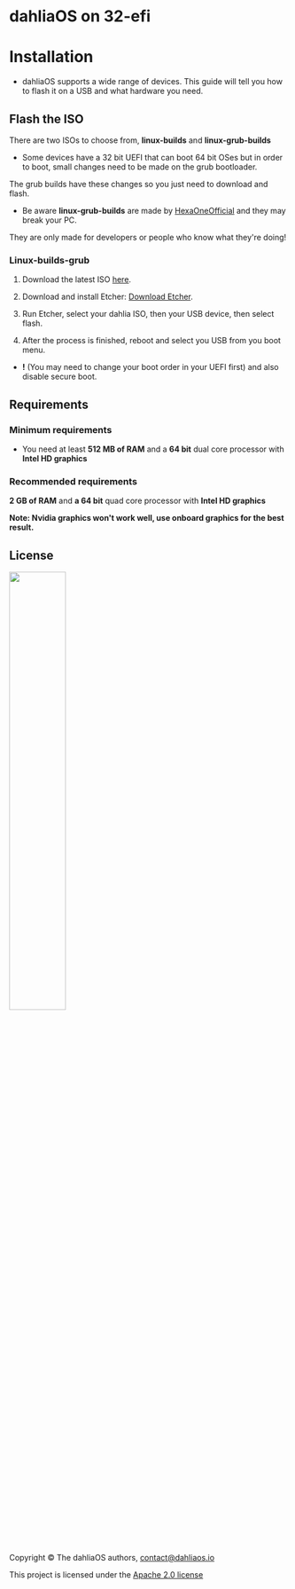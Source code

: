 # dahliaOS on 32-efi

# Installation 

- dahliaOS supports a wide range of devices. This guide will tell you how to flash it on a USB and what hardware you need.

## Flash the ISO

There are two ISOs to choose from, **linux-builds** and **linux-grub-builds**

- Some devices have a 32 bit UEFI that can boot 64 bit OSes but in order to boot, small changes need to be made on the grub bootloader.

The grub builds have these changes so you just need to download and flash.

- Be aware **linux-grub-builds** are made by [HexaOneOfficial](https://github.com/HexaOneOfficial) and they may break your PC.

They are only made for developers or people who know what they're doing!

### Linux-builds-grub

1. Download the latest ISO [here](https://github.com/HexaOneOfficial/dahliaos/releases/download/201215/DahliaOS201215.iso).

2. Download and install Etcher: [Download Etcher](https://www.balena.io/etcher/).

3. Run Etcher, select your dahlia ISO, then your USB device, then select flash.

4. After the process is finished, reboot and select you USB from you boot menu. 

- **!** (You may need to change your boot order in your UEFI first) and also disable secure boot.

## Requirements

### Minimum requirements

- You need at least **512 MB of RAM** and a **64 bit** dual core processor with **Intel HD graphics**

### Recommended requirements

**2 GB of RAM** and **a 64 bit** quad core processor with **Intel HD graphics**

**Note: Nvidia graphics won't work well, use onboard graphics for the best result.**

## License

<p align="left">
  <img width="45%" src="https://github.com/dahliaos/brand/blob/master/Logo%20SVGs/dahliaOS%20logo%20with%20text%20(drop%20shadow).svg"
</p>

Copyright © The dahliaOS authors, contact@dahliaos.io

This project is licensed under the [Apache 2.0 license](../LICENSE)

